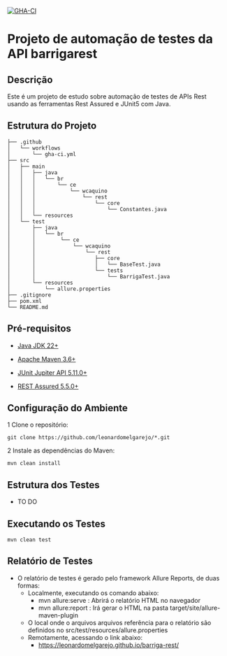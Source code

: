 [![GHA-CI](https://github.com/leonardomelgarejo/barriga-rest/actions/workflows/gha-ci.yml/badge.svg)](https://github.com/leonardomelgarejo/barriga-rest/actions/workflows/gha-ci.yml)

# Projeto de automação de testes da API barrigarest

## Descrição

Este é um projeto de estudo sobre automação de testes de APIs Rest usando as ferramentas Rest Assured e JUnit5 com Java.

## Estrutura do Projeto

```plaintext
├── .github
│   └── workflows
│       └── gha-ci.yml
├── src
│   ├── main
│   │   ├── java
│   │   │   └── br
│   │   │       └── ce
│   │   │           └── wcaquino
│   │   │               └── rest
│   │   │                   └── core
│   │   │                       └── Constantes.java
│   │   └── resources                   
│   └── test
│       ├── java
│       │   └── br
│       │        └── ce
│       │            └── wcaquino
│       │                └── rest
│       │                   ├── core
│       │                   │   └── BaseTest.java
│       │                   └── tests
│       │                       └── BarrigaTest.java
│       └── resources
│           └── allure.properties
├── .gitignore
├── pom.xml
└── README.md
```

## Pré-requisitos

* [Java JDK 22+](https://www.oracle.com/pt/java/technologies/javase/jdk11-archive-downloads.html)

* [Apache Maven 3.6+](https://maven.apache.org/docs/3.6.0/release-notes.html)

* [JUnit Jupiter API 5.11.0+](https://testng.org/)

* [REST Assured 5.5.0+](https://www.selenium.dev/)

## Configuração do Ambiente

1 Clone o repositório:
```
git clone https://github.com/leonardomelgarejo/*.git
```

2 Instale as dependências do Maven:
```
mvn clean install
```
## Estrutura dos Testes

* TO DO

## Executando os Testes
```
mvn clean test
```

## Relatório de Testes

* O relatório de testes é gerado pelo framework Allure Reports, de duas formas:
    * Localmente, executando os comando abaixo:
      * mvn allure:serve : Abrirá o relatório HTML no navegador
      * mvn allure:report : Irá gerar o HTML na pasta target/site/allure-maven-plugin
    * O local onde o arquivos arquivos referência para o relatório são definidos no src/test/resources/allure.properties
    * Remotamente, acessando o link abaixo:
      * https://leonardomelgarejo.github.io/barriga-rest/
    
